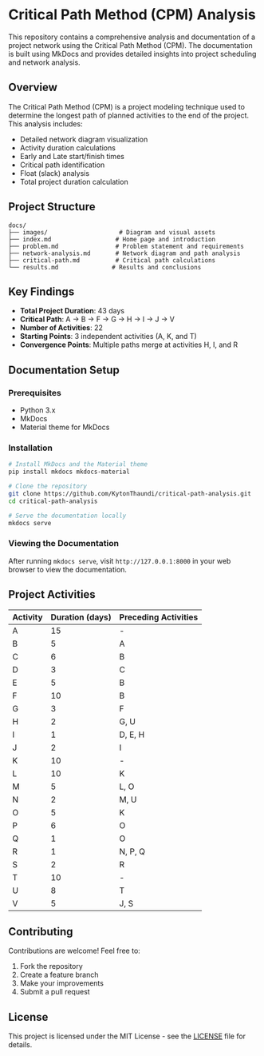 # Critical Path Method (CPM) Analysis

This repository contains a comprehensive analysis and documentation of a project network using the Critical Path Method (CPM). The documentation is built using MkDocs and provides detailed insights into project scheduling and network analysis.

## Overview

The Critical Path Method (CPM) is a project modeling technique used to determine the longest path of planned activities to the end of the project. This analysis includes:

- Detailed network diagram visualization
- Activity duration calculations
- Early and Late start/finish times
- Critical path identification
- Float (slack) analysis
- Total project duration calculation

## Project Structure

```
docs/
├── images/                    # Diagram and visual assets
├── index.md                  # Home page and introduction
├── problem.md                # Problem statement and requirements
├── network-analysis.md       # Network diagram and path analysis
├── critical-path.md          # Critical path calculations
└── results.md               # Results and conclusions
```

## Key Findings

- **Total Project Duration**: 43 days
- **Critical Path**: A → B → F → G → H → I → J → V
- **Number of Activities**: 22
- **Starting Points**: 3 independent activities (A, K, and T)
- **Convergence Points**: Multiple paths merge at activities H, I, and R

## Documentation Setup

### Prerequisites
- Python 3.x
- MkDocs
- Material theme for MkDocs

### Installation

```bash
# Install MkDocs and the Material theme
pip install mkdocs mkdocs-material

# Clone the repository
git clone https://github.com/KytonThaundi/critical-path-analysis.git
cd critical-path-analysis

# Serve the documentation locally
mkdocs serve
```

### Viewing the Documentation

After running `mkdocs serve`, visit `http://127.0.0.1:8000` in your web browser to view the documentation.

## Project Activities

| Activity | Duration (days) | Preceding Activities |
|----------|----------------|---------------------|
| A | 15 | - |
| B | 5 | A |
| C | 6 | B |
| D | 3 | C |
| E | 5 | B |
| F | 10 | B |
| G | 3 | F |
| H | 2 | G, U |
| I | 1 | D, E, H |
| J | 2 | I |
| K | 10 | - |
| L | 10 | K |
| M | 5 | L, O |
| N | 2 | M, U |
| O | 5 | K |
| P | 6 | O |
| Q | 1 | O |
| R | 1 | N, P, Q |
| S | 2 | R |
| T | 10 | - |
| U | 8 | T |
| V | 5 | J, S |

## Contributing

Contributions are welcome! Feel free to:

1. Fork the repository
2. Create a feature branch
3. Make your improvements
4. Submit a pull request

## License

This project is licensed under the MIT License - see the [LICENSE](LICENSE) file for details.